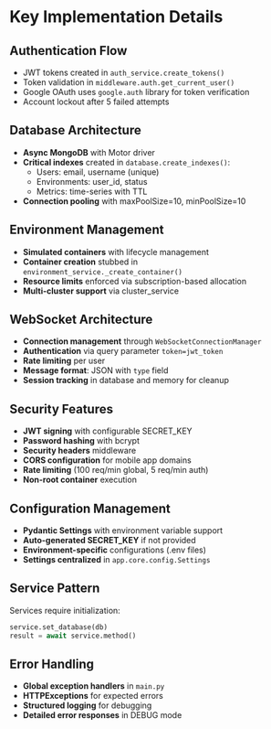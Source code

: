 # Key Implementation Details

## Authentication Flow
- JWT tokens created in `auth_service.create_tokens()`
- Token validation in `middleware.auth.get_current_user()`
- Google OAuth uses `google.auth` library for token verification
- Account lockout after 5 failed attempts

## Database Architecture
- **Async MongoDB** with Motor driver
- **Critical indexes** created in `database.create_indexes()`:
  - Users: email, username (unique)
  - Environments: user_id, status
  - Metrics: time-series with TTL
- **Connection pooling** with maxPoolSize=10, minPoolSize=10

## Environment Management
- **Simulated containers** with lifecycle management
- **Container creation** stubbed in `environment_service._create_container()`
- **Resource limits** enforced via subscription-based allocation
- **Multi-cluster support** via cluster_service

## WebSocket Architecture
- **Connection management** through `WebSocketConnectionManager`
- **Authentication** via query parameter `token=jwt_token`
- **Rate limiting** per user
- **Message format**: JSON with `type` field
- **Session tracking** in database and memory for cleanup

## Security Features
- **JWT signing** with configurable SECRET_KEY
- **Password hashing** with bcrypt
- **Security headers** middleware
- **CORS configuration** for mobile app domains
- **Rate limiting** (100 req/min global, 5 req/min auth)
- **Non-root container** execution

## Configuration Management
- **Pydantic Settings** with environment variable support
- **Auto-generated SECRET_KEY** if not provided
- **Environment-specific** configurations (.env files)
- **Settings centralized** in `app.core.config.Settings`

## Service Pattern
Services require initialization:
```python
service.set_database(db)
result = await service.method()
```

## Error Handling
- **Global exception handlers** in `main.py`
- **HTTPExceptions** for expected errors
- **Structured logging** for debugging
- **Detailed error responses** in DEBUG mode
